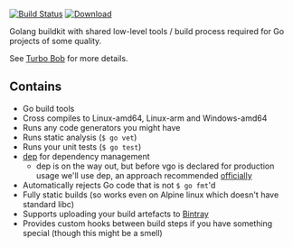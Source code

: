 [![Build Status](https://travis-ci.org/function61/buildkit-golang.svg?branch=master)](https://travis-ci.org/function61/buildkit-golang)
[![Download](https://img.shields.io/docker/pulls/fn61/buildkit-golang.svg)](https://hub.docker.com/r/fn61/buildkit-golang/)

Golang buildkit with shared low-level tools / build process required for Go projects of some quality.

See [Turbo Bob](https://github.com/function61/turbobob) for more details.


Contains
--------

- Go build tools
- Cross compiles to Linux-amd64, Linux-arm and Windows-amd64
- Runs any code generators you might have
- Runs static analysis (`$ go vet`)
- Runs your unit tests (`$ go test`)
- [dep](https://github.com/golang/dep) for dependency management
	- dep is on the way out, but before vgo is declared for production usage we'll use dep,
	  an approach recommended [officially](https://github.com/golang/go/wiki/vgo#current-state)
- Automatically rejects Go code that is not `$ go fmt`'d
- Fully static builds (so works even on Alpine linux which doesn't have standard libc)
- Supports uploading your build artefacts to [Bintray](https://bintray.com/)
- Provides custom hooks between build steps if you have something special (though this might be a smell)
